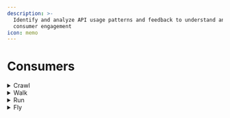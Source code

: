 ```yaml
---
description: >-
  Identify and analyze API usage patterns and feedback to understand and improve
  consumer engagement
icon: memo
---
```


# Consumers

<details>

<summary>Crawl</summary>

* API consumers are not identified.

</details>

<details>

<summary>Walk</summary>

* Consumers are clearly identified and managed through distinct ACLs.

</details>

<details>

<summary>Run</summary>

* Consumers are clearly identified, and a specific [rate limiting plan](https://confluence.tools.3stripes.net/display/API2/API+Security+-+Rate+Limit+Plan+for+APIs) is defined for each of them.

</details>

<details>

<summary>Fly</summary>

* Consumers are clearly identified, each with a dedicated rate limiting plan.&#x20;
* Credentials are rotated regularly according to a defined schedule.

</details>
